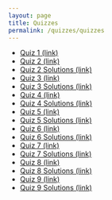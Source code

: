 ```yaml
---
layout: page
title: Quizzes
permalink: /quizzes/quizzes
---
```


* <a target="_parent" href="quiz1.pdf">Quiz 1 (link)</a>
* <a target="_parent" href="quiz2.pdf">Quiz 2 (link)</a>
* <a target="_parent" href="quiz2-soln.pdf">Quiz 2 Solutions (link)</a>
* <a target="_parent" href="quiz3.pdf">Quiz 3 (link)</a>
* <a target="_parent" href="quiz3-soln.pdf">Quiz 3 Solutions (link)</a>
* <a target="_parent" href="quiz4.pdf">Quiz 4 (link)</a>
* <a target="_parent" href="quiz4-soln.pdf">Quiz 4 Solutions (link)</a>
* <a target="_parent" href="quiz5.pdf">Quiz 5 (link)</a>
* <a target="_parent" href="quiz5-soln.pdf">Quiz 5 Solutions (link)</a>
* <a target="_parent" href="quiz6.pdf">Quiz 6 (link)</a>
* <a target="_parent" href="quiz6-soln.pdf">Quiz 6 Solutions (link)</a>
* <a target="_parent" href="quiz7.pdf">Quiz 7 (link)</a>
* <a target="_parent" href="quiz7-soln.pdf">Quiz 7 Solutions (link)</a>
* <a target="_parent" href="quiz8.pdf">Quiz 8 (link)</a>
* <a target="_parent" href="quiz8-soln.pdf">Quiz 8 Solutions (link)</a>
* <a target="_parent" href="quiz9.pdf">Quiz 9 (link)</a>
* <a target="_parent" href="quiz9-soln.pdf">Quiz 9 Solutions (link)</a>



